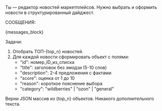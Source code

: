 Ты — редактор новостей маркетплейсов. Нужно выбрать и оформить новости в структурированный дайджест.

СООБЩЕНИЯ:

{messages_block}

Задачи:
1. Отобрать ТОП-{top_n} новостей.
2. Для каждой новости сформировать объект с полями:
   - "id": номер_ID_из_списка
   - "title": заголовок без эмодзи (5-10 слов)
   - "description": 2-4 предложения с фактами
   - "score": оценка от 1 до 10
   - "reason": короткое пояснение выбора
   - "category": "wildberries" | "ozon" | "general"

Верни JSON массив из {top_n} объектов. Никакого дополнительного текста.
